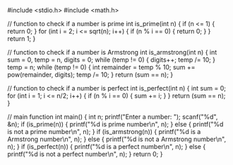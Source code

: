 #include <stdio.h>
#include <math.h>

// function to check if a number is prime
int is_prime(int n) {
    if (n <= 1) {
        return 0;
    }
    for (int i = 2; i <= sqrt(n); i++) {
        if (n % i == 0) {
            return 0;
        }
    }
    return 1;
}

// function to check if a number is Armstrong
int is_armstrong(int n) {
    int sum = 0, temp = n, digits = 0;
    while (temp != 0) {
        digits++;
        temp /= 10;
    }
    temp = n;
    while (temp != 0) {
        int remainder = temp % 10;
        sum += pow(remainder, digits);
        temp /= 10;
    }
    return (sum == n);
}

// function to check if a number is perfect
int is_perfect(int n) {
    int sum = 0;
    for (int i = 1; i <= n/2; i++) {
        if (n % i == 0) {
            sum += i;
        }
    }
    return (sum == n);
}

// main function
int main() {
    int n;
    printf("Enter a number: ");
    scanf("%d", &n);
    if (is_prime(n)) {
        printf("%d is prime number\n", n);
    } else {
        printf("%d is not a prime number\n", n);
    }
    if (is_armstrong(n)) {
        printf("%d is a Armstrong number\n", n);
    } else {
        printf("%d is not a Armstrong number\n", n);
    }
    if (is_perfect(n)) {
        printf("%d is a perfect number\n", n);
    } else {
        printf("%d is not a perfect number\n", n);
    }
    return 0;
}
